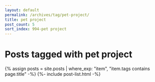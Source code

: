 ```yaml
---
layout: default
permalink: /archives/tag/pet-project/
title: pet project
post_count: 5
sort_index: 994-pet project
---
```

<h1 class="page-heading">Posts tagged with pet project</h1>
{% assign posts = site.posts | where_exp: "item", "item.tags contains page.title" -%}
{%- include post-list.html -%}
